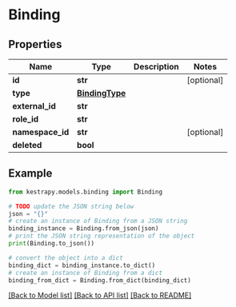 # Binding


## Properties

Name | Type | Description | Notes
------------ | ------------- | ------------- | -------------
**id** | **str** |  | [optional] 
**type** | [**BindingType**](BindingType.md) |  | 
**external_id** | **str** |  | 
**role_id** | **str** |  | 
**namespace_id** | **str** |  | [optional] 
**deleted** | **bool** |  | 

## Example

```python
from kestrapy.models.binding import Binding

# TODO update the JSON string below
json = "{}"
# create an instance of Binding from a JSON string
binding_instance = Binding.from_json(json)
# print the JSON string representation of the object
print(Binding.to_json())

# convert the object into a dict
binding_dict = binding_instance.to_dict()
# create an instance of Binding from a dict
binding_from_dict = Binding.from_dict(binding_dict)
```
[[Back to Model list]](../README.md#documentation-for-models) [[Back to API list]](../README.md#documentation-for-api-endpoints) [[Back to README]](../README.md)


